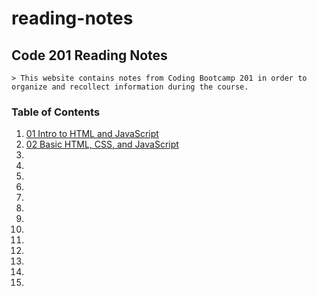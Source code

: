 # reading-notes
## Code 201 Reading Notes
```
> This website contains notes from Coding Bootcamp 201 in order to organize and recollect information during the course.
```
### Table of Contents
1. [01 Intro to HTML and JavaScript](class-01.md)
2. [02 Basic HTML, CSS, and JavaScript](class-02.md)
3.
4.
5.
6.
7.
8.
9.
10.
11.
12.
13.
14.
15.
